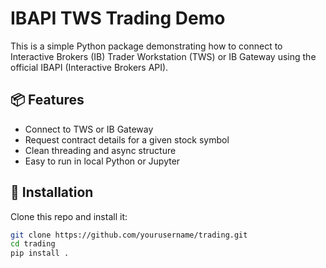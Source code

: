 # IBAPI TWS Trading Demo

This is a simple Python package demonstrating how to connect to Interactive Brokers (IB) Trader Workstation (TWS) or IB Gateway using the official IBAPI (Interactive Brokers API).

## 📦 Features

- Connect to TWS or IB Gateway
- Request contract details for a given stock symbol
- Clean threading and async structure
- Easy to run in local Python or Jupyter

## 📁 Installation

Clone this repo and install it:

```bash
git clone https://github.com/yourusername/trading.git
cd trading
pip install .
